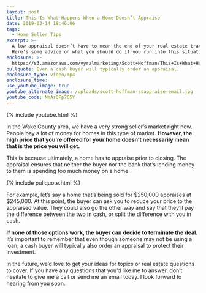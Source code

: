 ```yaml
---
layout: post
title: This Is What Happens When a Home Doesn’t Appraise
date: 2019-03-14 18:46:06
tags:
  - Home Seller Tips
excerpt: >-
  A low appraisal doesn’t have to mean the end of your real estate transaction.
  Here’s some advice on what you should do if you run into this situation.
enclosure: >-
  https://s3.amazonaws.com/vyralmarketing/Scott+Hoffman/This+Is+What+Happens+When+a+Home+Doesnt+Appraise.mp4
pullquote: Even a cash buyer will typically order an appraisal.
enclosure_type: video/mp4
enclosure_time:
use_youtube_image: true
youtube_alternate_image: /uploads/scott-hoffman-ssappraise-email.jpg
youtube_code: NmAsQFp7O5Y
---
```


{% include youtube.html %}

In the Wake County area, we have a very strong seller’s market right now. People pay a lot of money for homes in this type of market. **However, the high price that you’re offered for your home doesn’t necessarily mean that is the price you will get.**

This is because ultimately, a home has to appraise prior to closing. The appraisal ensures that neither the buyer nor the bank that’s lending money to them is spending too much money on a home.

{% include pullquote.html %}

For example, let’s say a home that’s being sold for $250,000 appraises at $245,000. At this point, the buyer can ask you to reduce your price to the appraised value. They could also go the other way and say that they’ll pay the difference between the two in cash, or split the difference with you in cash.&nbsp;

**If none of those options work, the buyer can decide to terminate the deal.** It’s important to remember that even though someone may not be using a loan, a cash buyer will typically also order an appraisal to protect their investment.

In the future, we’d love to get your ideas for topics or real estate questions to cover. If you have any questions that you’d like me to answer, don’t hesitate to give me a call or send me an email today. I look forward to hearing from you soon.